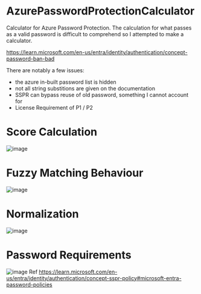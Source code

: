 # AzurePasswordProtectionCalculator
Calculator for Azure Password Protection. The calculation for what passes as a valid password is difficult to comprehend so I attempted to make a calculator. 

https://learn.microsoft.com/en-us/entra/identity/authentication/concept-password-ban-bad

There are notably a few issues:
- the azure in-built password list is hidden
- not all string substitions are given on the documentation
- SSPR can bypass reuse of old password, something I cannot account for
- License Requirement of P1 / P2

# Score Calculation  
![image](https://github.com/jkerai1/AzurePasswordProtectionCalculator/assets/55988027/dc5a2f22-2fcf-4fee-9de1-8977b6f621fe)

# Fuzzy Matching Behaviour  

![image](https://github.com/jkerai1/AzurePasswordProtectionCalculator/assets/55988027/0905e4f3-4d35-4deb-b1a9-38cb32ffa28f)

# Normalization  

![image](https://github.com/jkerai1/AzurePasswordProtectionCalculator/assets/55988027/068e700b-f683-4e66-acd1-04dbaa0a7091)


# Password Requirements  

![image](https://github.com/jkerai1/AzurePasswordProtectionCalculator/assets/55988027/45086509-de88-4c91-87da-dffdc369dc99)
Ref https://learn.microsoft.com/en-us/entra/identity/authentication/concept-sspr-policy#microsoft-entra-password-policies
